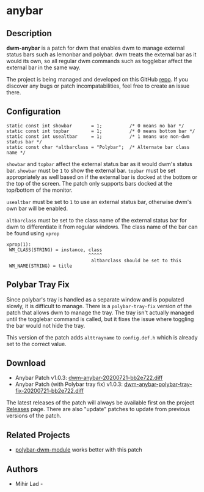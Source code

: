 anybar
======

Description
-----------
**dwm-anybar** is a patch for dwm that enables dwm to manage external status
bars such as lemonbar and polybar. dwm treats the external bar as it would its
own, so all regular dwm commands such as togglebar affect the external bar in
the same way.

The project is being managed and developed on this GitHub
[repo](https://github.com/mihirlad55/dwm-anybar). If you discover any bugs or
patch incompatabilities, feel free to create an issue there.


Configuration
-------------
    static const int showbar       = 1;          /* 0 means no bar */
    static const int topbar        = 1;          /* 0 means bottom bar */
    static const int usealtbar     = 1;          /* 1 means use non-dwm status bar */
    static const char *altbarclass = "Polybar";  /* Alternate bar class name */

`showbar` and `topbar` affect the external status bar as it would dwm's status
bar. `showbar` must be `1` to show the external bar. `topbar` must be set
appropriately as well based on if the external bar is docked at the bottom or
the top of the screen. The patch only supports bars docked at the top/bottom of
the monitor.

`usealtbar` must be set to `1` to use an external status bar, otherwise dwm's
own bar will be enabled.

`altbarclass` must be set to the class name of the external status bar for dwm
to differentiate it from regular windows. The class name of the bar can be found
using `xprop`

	xprop(1):
	 WM_CLASS(STRING) = instance, class
	                              ^^^^^
	                               altbarclass should be set to this
	 WM_NAME(STRING) = title


Polybar Tray Fix
----------------
Since polybar's tray is handled as a separate window and is populated slowly, it
is difficult to manage. There is a `polybar-tray-fix` version of the patch that
allows dwm to manage the tray. The tray isn't actually managed until the
togglebar command is called, but it fixes the issue where toggling the bar would
not hide the tray.

This version of the patch adds `alttrayname` to `config.def.h` which is already
set to the correct value.


Download
--------
* Anybar Patch v1.0.3:
  [dwm-anybar-20200721-bb2e722.diff](dwm-anybar-20200721-bb2e722.diff)
* Anybar Patch (with Polybar tray fix) v1.0.3:
  [dwm-anybar-polybar-tray-fix-20200721-bb2e722.diff](dwm-anybar-polybar-tray-fix-20200721-bb2e722.diff)

The latest releases of the patch will always be available first on the project
[Releases](https://github.com/mihirlad55/dwm-anybar/releases) page. There are
also "update" patches to update from previous versions of the patch.


Related Projects
----------------
* [polybar-dwm-module](https://github.com/mihirlad55/polybar-dwm-module)
  works better with this patch


Authors
-------
* Mihir Lad - <mihirlad55 at gmail>
